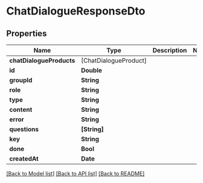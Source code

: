 # ChatDialogueResponseDto

## Properties
Name | Type | Description | Notes
------------ | ------------- | ------------- | -------------
**chatDialogueProducts** | [ChatDialogueProduct] |  | 
**id** | **Double** |  | 
**groupId** | **String** |  | 
**role** | **String** |  | 
**type** | **String** |  | 
**content** | **String** |  | 
**error** | **String** |  | 
**questions** | **[String]** |  | 
**key** | **String** |  | 
**done** | **Bool** |  | 
**createdAt** | **Date** |  | 

[[Back to Model list]](../README.md#documentation-for-models) [[Back to API list]](../README.md#documentation-for-api-endpoints) [[Back to README]](../README.md)


